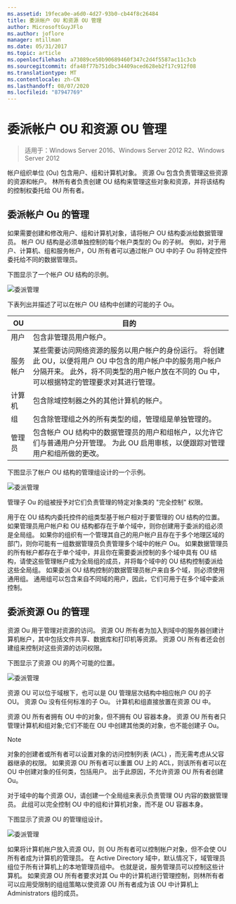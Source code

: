 ```yaml
---
ms.assetid: 19feca0e-a6d0-4d27-93b0-cb44f8c26484
title: 委派帐户 OU 和资源 OU 管理
author: MicrosoftGuyJFlo
ms.author: joflore
manager: mtillman
ms.date: 05/31/2017
ms.topic: article
ms.openlocfilehash: a73089ce50b90689460f347c2d4f5587ac11c3cb
ms.sourcegitcommit: dfa48f77b751dbc34409aced628eb2f17c912f08
ms.translationtype: MT
ms.contentlocale: zh-CN
ms.lasthandoff: 08/07/2020
ms.locfileid: "87947769"
---
```

# <a name="delegating-administration-of-account-ous-and-resource-ous"></a>委派帐户 OU 和资源 OU 管理

>适用于：Windows Server 2016、Windows Server 2012 R2、Windows Server 2012

帐户组织单位 (Ou) 包含用户、组和计算机对象。 资源 Ou 包含负责管理这些资源的资源和帐户。 林所有者负责创建 OU 结构来管理这些对象和资源，并将该结构的控制权委托给 OU 所有者。

## <a name="delegating-administration-of-account-ous"></a>委派帐户 Ou 的管理
如果需要创建和修改用户、组和计算机对象，请将帐户 OU 结构委派给数据管理员。 帐户 OU 结构是必须单独控制的每个帐户类型的 Ou 的子树。 例如，对于用户、计算机、组和服务帐户，OU 所有者可以通过帐户 OU 中的子 Ou 将特定控件委托给不同的数据管理员。

下图显示了一个帐户 OU 结构的示例。

![委派管理](media/Delegating-Administration-of-Account-OUs-and-Resource-OUs/66d38fbe-e8eb-42d7-abab-9526243bf6d9.gif)

下表列出并描述了可以在帐户 OU 结构中创建的可能的子 Ou。

|OU|目的|
|------|-----------|
|用户|包含非管理员用户帐户。|
|服务帐户|某些需要访问网络资源的服务以用户帐户的身份运行。 将创建此 OU，以便将用户 OU 中包含的用户帐户中的服务用户帐户分隔开来。 此外，将不同类型的用户帐户放在不同的 Ou 中，可以根据特定的管理要求对其进行管理。|
|计算机|包含除域控制器之外的其他计算机的帐户。|
|组|包含除管理组之外的所有类型的组，管理组是单独管理的。|
|管理员|包含帐户 OU 结构中的数据管理员的用户和组帐户，以允许它们与普通用户分开管理。 为此 OU 启用审核，以便跟踪对管理用户和组所做的更改。|

下图显示了帐户 OU 结构的管理组设计的一个示例。

![委派管理](media/Delegating-Administration-of-Account-OUs-and-Resource-OUs/be2cd2d2-6956-429c-a53a-369e6fe40b2b.gif)

管理子 Ou 的组被授予对它们负责管理的特定对象类的 "完全控制" 权限。

用于在 OU 结构内委托控件的组类型基于帐户相对于要管理的 OU 结构的位置。 如果管理员用户帐户和 OU 结构都存在于单个域中，则你创建用于委派的组必须是全局组。 如果你的组织有一个管理其自己的用户帐户且存在于多个地理区域的部门，则你可能有一组数据管理员负责管理多个域中的帐户 Ou。 如果数据管理员的所有帐户都存在于单个域中，并且你在需要委派控制的多个域中具有 OU 结构，请使这些管理帐户成为全局组的成员，并将每个域中的 OU 结构控制委派给这些全局组。 如果委派 OU 结构控制的数据管理员帐户来自多个域，则必须使用通用组。 通用组可以包含来自不同域的用户，因此，它们可用于在多个域中委派控制。

## <a name="delegating-administration-of-resource-ous"></a>委派资源 Ou 的管理
资源 Ou 用于管理对资源的访问。 资源 OU 所有者为加入到域中的服务器创建计算机帐户，其中包括文件共享、数据库和打印机等资源。 资源 OU 所有者还会创建组来控制对这些资源的访问权限。

下图显示了资源 OU 的两个可能的位置。

![委派管理](media/Delegating-Administration-of-Account-OUs-and-Resource-OUs/6667a5ce-34d6-48a9-9974-b823ba70e2af.gif)

资源 OU 可以位于域根下，也可以是 OU 管理层次结构中相应帐户 OU 的子 OU。 资源 Ou 没有任何标准的子 Ou。 计算机和组直接放置在资源 OU 中。

资源 OU 所有者拥有 OU 中的对象，但不拥有 OU 容器本身。 资源 OU 所有者只管理计算机和组对象;它们不能在 OU 中创建其他类的对象，也不能创建子 Ou。

> [!NOTE]
> 对象的创建者或所有者可以设置对象的访问控制列表 (ACL) ，而无需考虑从父容器继承的权限。 如果资源 OU 所有者可以重置 OU 上的 ACL，则该所有者可以在 OU 中创建对象的任何类，包括用户。 出于此原因，不允许资源 OU 所有者创建 Ou。

对于域中的每个资源 OU，请创建一个全局组来表示负责管理 OU 内容的数据管理员。 此组可以完全控制 OU 中的组和计算机对象，而不是 OU 容器本身。

下图显示了资源 OU 的管理组设计。

![委派管理](media/Delegating-Administration-of-Account-OUs-and-Resource-OUs/8a3f7714-a3bf-43f7-b999-6070543248b0.gif)

如果将计算机帐户放入资源 OU，则 OU 所有者可以控制帐户对象，但不会使 OU 所有者成为计算机的管理员。 在 Active Directory 域中，默认情况下，域管理员组位于所有计算机上的本地管理员组中。 也就是说，服务管理员可以控制这些计算机。 如果资源 OU 所有者要求对其 Ou 中的计算机进行管理控制，则林所有者可以应用受限制的组组策略以使资源 OU 所有者成为该 OU 中计算机上 Administrators 组的成员。



